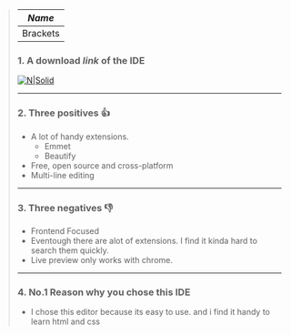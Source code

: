 >    | *Name* |  
>    | --- |
>    | Brackets |
>
>    ### 1. A download *link* of the IDE
>
>   [![N|Solid](https://upload.wikimedia.org/wikipedia/commons/thumb/4/4c/Brackets_Icon.svg/220px-Brackets_Icon.svg.png)]( https://github.com/adobe/brackets/releases/download/release-1.13/Brackets.Release.1.13.msi/)
>    ___
>    
> ### 2. **Three** positives :thumbsup:
>   * A lot of handy extensions.
>     * Emmet
>     * Beautify
>   * Free, open source and cross-platform 
>   * Multi-line editing 
>    
>   ___ 
>    
> ### 3. **Three** negatives :thumbsdown:
>   * Frontend Focused 
>   * Eventough there are alot of extensions. I find it kinda hard to search them quickly. 
>   * Live preview only works with chrome. 
>    
>   ___ 
>   
> ### 4. No.1 Reason why you chose this IDE 
>   * I chose this editor because its easy to use. and i find it handy to learn html and css 
